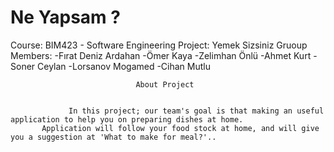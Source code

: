 # Ne Yapsam ?

Course: BIM423 - Software Engineering
Project: Yemek Sizsiniz
Gruoup Members: -Fırat Deniz Ardahan
                -Ömer Kaya
                -Zelimhan Önlü
                -Ahmet Kurt
                -Soner Ceylan
                -Lorsanov Mogamed
                -Cihan Mutlu
                
                
                
                                About Project   
                                
                                
                 In this project; our team's goal is that making an useful application to help you on preparing dishes at home. 
           Application will follow your food stock at home, and will give you a suggestion at 'What to make for meal?'..     
